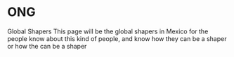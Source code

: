 # ONG
Global Shapers
This page will be the global shapers in Mexico for the people know about this kind of people, and know how they can be a shaper or 
how the can be a shaper
